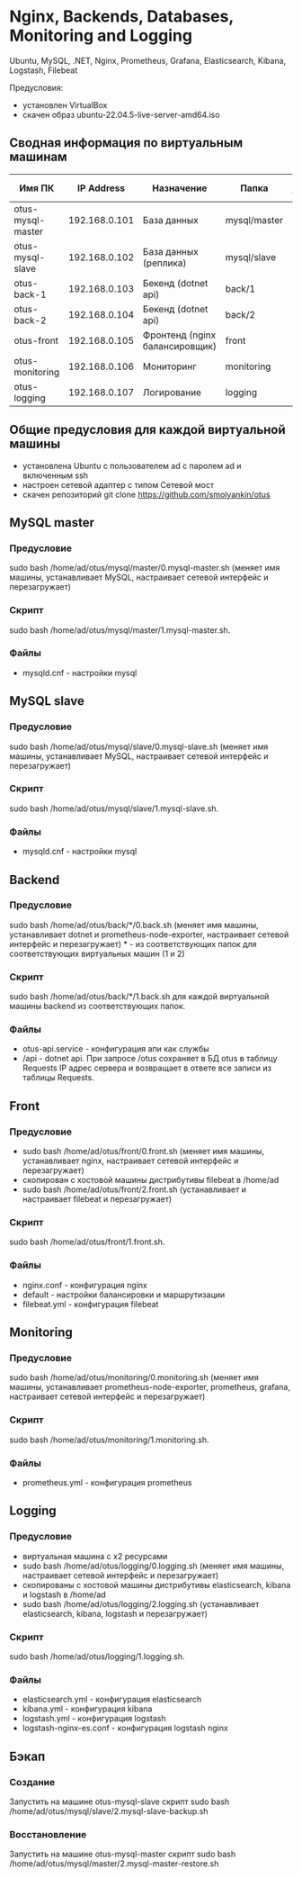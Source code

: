 # Nginx, Backends, Databases, Monitoring and Logging

Ubuntu, MySQL, .NET, Nginx, Prometheus, Grafana, Elasticsearch, Kibana, Logstash, Filebeat

Предусловия:
- установлен VirtualBox
- скачен образ ubuntu-22.04.5-live-server-amd64.iso

## Сводная информация по виртуальным машинам
| Имя ПК            | IP Address | Назначение                     | Папка          | Порядок установки |Порты |
|-------------------|------------|--------------------------------|----------------|-------------------|-|
| otus-mysql-master | 192.168.0.101 | База данных                    | mysql/master | 1                 |3306 |
| otus-mysql-slave  | 192.168.0.102 | База данных (реплика)          | mysql/slave  | 2                 |3306 |
| otus-back-1         | 192.168.0.103 | Бекенд (dotnet api)            | back/1       | 3                 |8080 |
| otus-back-2        | 192.168.0.104 | Бекенд (dotnet api)            | back/2       | 4                 |8080 |
| otus-front        | 192.168.0.105 | Фронтенд (nginx балансировщик) | front        | 5                 |8080 |
| otus-monitoring   | 192.168.0.106 | Мониторинг                     | monitoring   | 6                 |3000 (admin/admin) |
| otus-logging      | 192.168.0.107 | Логирование                    | logging      | 7                 |9200; 5601 |

## Общие предусловия для каждой виртуальной машины
- установлена Ubuntu с пользователем ad с паролем ad и включенным ssh
- настроен сетевой адаптер с типом Сетевой мост
- скачен репозиторий git clone https://github.com/smolyankin/otus

## MySQL master

### Предусловие
sudo bash /home/ad/otus/mysql/master/0.mysql-master.sh (меняет имя машины, устанавливает MySQL, настраивает сетевой интерфейс и перезагружает)

### Скрипт
sudo bash /home/ad/otus/mysql/master/1.mysql-master.sh.

### Файлы
- mysqld.cnf - настройки mysql

## MySQL slave

### Предусловие
sudo bash /home/ad/otus/mysql/slave/0.mysql-slave.sh (меняет имя машины, устанавливает MySQL, настраивает сетевой интерфейс и перезагружает)

### Скрипт
sudo bash /home/ad/otus/mysql/slave/1.mysql-slave.sh.

### Файлы
- mysqld.cnf - настройки mysql

## Backend

### Предусловие
sudo bash /home/ad/otus/back/*/0.back.sh (меняет имя машины, устанавливает dotnet и prometheus-node-exporter, настраивает сетевой интерфейс и перезагружает) * - из соответствующих папок для соответствующих виртуальных машин (1 и 2)

### Скрипт
sudo bash /home/ad/otus/back/*/1.back.sh для каждой виртуальной машины backend из соответствующих папок.

### Файлы
- otus-api.service - конфигурация апи как службы
- /api - dotnet api. При запросе /otus сохраняет в БД otus в таблицу Requests IP адрес сервера и возвращает в ответе все записи из таблицы Requests.

## Front

### Предусловие
- sudo bash /home/ad/otus/front/0.front.sh (меняет имя машины, устанавливает nginx, настраивает сетевой интерфейс и перезагружает)
- скопирован с хостовой машины дистрибутивы filebeat в /home/ad
- sudo bash /home/ad/otus/front/2.front.sh (устанавливает и настраивает filebeat и перезагружает)

### Скрипт
sudo bash /home/ad/otus/front/1.front.sh.

### Файлы
- nginx.conf - конфигурация nginx
- default - настройки балансировки и маршрутизации
- filebeat.yml - конфигурация filebeat

## Monitoring

### Предусловие
sudo bash /home/ad/otus/monitoring/0.monitoring.sh (меняет имя машины, устанавливает prometheus-node-exporter, prometheus, grafana, настраивает сетевой интерфейс и перезагружает)

### Скрипт
sudo bash /home/ad/otus/monitoring/1.monitoring.sh.

### Файлы
- prometheus.yml - конфигурация prometheus

## Logging

### Предусловие
- виртуальная машина с х2 ресурсами
- sudo bash /home/ad/otus/logging/0.logging.sh (меняет имя машины, настраивает сетевой интерфейс и перезагружает)
- скопированы с хостовой машины дистрибутивы elasticsearch, kibana и logstash в /home/ad
- sudo bash /home/ad/otus/logging/2.logging.sh (устанавливает elasticsearch, kibana, logstash и перезагружает)

### Скрипт
sudo bash /home/ad/otus/logging/1.logging.sh.

### Файлы
- elasticsearch.yml - конфигурация elasticsearch
- kibana.yml - конфигурация kibana
- logstash.yml - конфигурация logstash
- logstash-nginx-es.conf - конфигурация logstash nginx

## Бэкап
### Создание
Запустить на машине otus-mysql-slave скрипт sudo bash /home/ad/otus/mysql/slave/2.mysql-slave-backup.sh

### Восстановление
Запустить на машине otus-mysql-master скрипт sudo bash /home/ad/otus/mysql/master/2.mysql-master-restore.sh